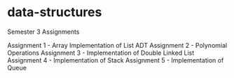 # data-structures
Semester 3 Assignments

Assignment 1 - Array Implementation of List ADT
Assignment 2 - Polynomial Operations 
Assignment 3 - Implementation of Double Linked List
Assignment 4 - Implementation of Stack
Assignment 5 - Implementation of Queue
